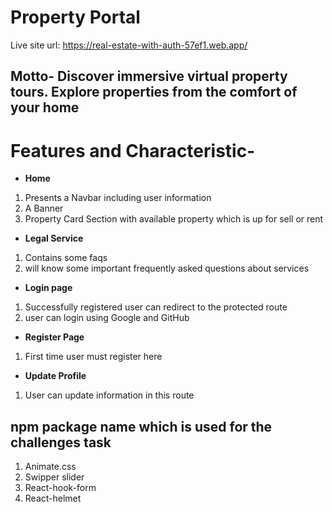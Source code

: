 # Property Portal
Live site url: https://real-estate-with-auth-57ef1.web.app/

## Motto- Discover immersive virtual property tours. Explore properties from the comfort of your home


# Features and Characteristic-
- **Home** 
1. Presents a Navbar including user information
2. A Banner 
2. Property Card Section with available property which is up for sell or rent

- **Legal Service** 
1. Contains some faqs 
2. will know some important frequently asked questions about services

- **Login page** 
1. Successfully registered user can redirect to the protected route
2. user can login using Google and GitHub

- **Register Page** 
1. First time user must register here

- **Update Profile** 
 1.  User can update information in this route

## npm package name which is used for the challenges task
1. Animate.css
2. Swipper slider
3. React-hook-form
4. React-helmet

